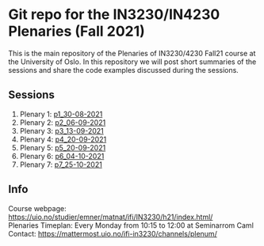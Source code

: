 # Git repo for the IN3230/IN4230 Plenaries (Fall 2021) #

This is the main repository of the Plenaries of IN3230/4230 Fall21 course at the
University of Oslo.
In this repository we will post short summaries of the sessions and share the
code examples discussed during the sessions.

## Sessions ##

  1. Plenary 1: [p1_30-08-2021](p1_30-08-2021/)
  2. Plenary 2: [p2_06-09-2021](p2_06-09-2021/)
  3. Plenary 3: [p3_13-09-2021](p3_13-09-2021/)
  4. Plenary 4: [p4_20-09-2021](p4_20-09-2021/)
  5. Plenary 5: [p5_20-09-2021](p5_27-09-2021/)
  6. Plenary 6: [p6_04-10-2021](p6_04-10-2021/)
  7. Plenary 7: [p7_25-10-2021](p7_25-10-2021/)

## Info ##

Course webpage: <https://uio.no/studier/emner/matnat/ifi/IN3230/h21/index.html/>  
Plenaries Timeplan: Every Monday from 10:15 to 12:00 at Seminarrom Caml  
Contact: <https://mattermost.uio.no/ifi-in3230/channels/plenum/>
